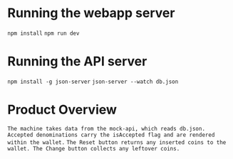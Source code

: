 # Running the webapp server
`npm install`
`npm run dev`

# Running the API server
`npm install -g json-server`
`json-server --watch db.json`

# Product Overview
`The machine takes data from the mock-api, which reads db.json.`
`Accepted denominations carry the isAccepted flag and are rendered within the wallet.`
`The Reset button returns any inserted coins to the wallet. The Change button collects any leftover coins.`
